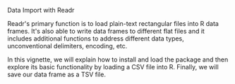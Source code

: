 Data Import with Readr

Readr's primary function is to load plain-text rectangular files into R data frames. It's also able to write data frames to different flat files and it includes additional functions to address different data types, unconventional delimiters, encoding, etc.

In this vignette, we will explain how to install and load the package and then explore its basic functionality by loading a CSV file into R. Finally, we will save our data frame as a TSV file.